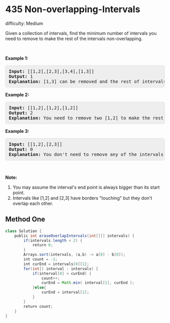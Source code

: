 # 435 Non-overlapping-Intervals

difficulty: Medium

<style>
        section pre{
          background-color: #eee;
          border: 1px solid #ddd;
          padding:10px;
          border-radius: 5px;
        }
      </style>
<section>
<div><p>Given a collection of intervals, find the minimum number of intervals you need to remove to make the rest of the intervals non-overlapping.</p>
<ol>
</ol>
<p>&nbsp;</p>
<p><b>Example 1:</b></p>
<pre><b>Input:</b> [[1,2],[2,3],[3,4],[1,3]]
<b>Output:</b> 1
<b>Explanation:</b> [1,3] can be removed and the rest of intervals are non-overlapping.
</pre>
<p><b>Example 2:</b></p>
<pre><b>Input:</b> [[1,2],[1,2],[1,2]]
<b>Output:</b> 2
<b>Explanation:</b> You need to remove two [1,2] to make the rest of intervals non-overlapping.
</pre>
<p><b>Example 3:</b></p>
<pre><b>Input:</b> [[1,2],[2,3]]
<b>Output:</b> 0
<b>Explanation:</b> You don't need to remove any of the intervals since they're already non-overlapping.
</pre>
<p>&nbsp;</p>
<p><b>Note:</b></p>
<ol>
	<li>You may assume the interval's end point is always bigger than its start point.</li>
	<li>Intervals like [1,2] and [2,3] have borders "touching" but they don't overlap each other.</li>
</ol>
</div></section>
 
 ## Method One 
 
``` Java
class Solution {
    public int eraseOverlapIntervals(int[][] intervals) {
        if(intervals.length < 2) {
            return 0;
        }
        Arrays.sort(intervals, (a,b) -> a[0] - b[0]);
        int count = -1;
        int curEnd = intervals[0][1];
        for(int[] interval : intervals) {
            if(interval[0] < curEnd) {
                count++;
                curEnd = Math.min( interval[1], curEnd );
            }else{
                curEnd = interval[1];
            }
        }
        return count;
    }
}
​
```
